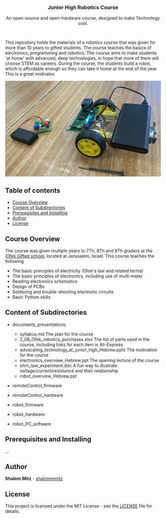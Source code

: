 <p align="center">
  <h3 align="center">Junior High Robotics Course</h3>

  <p align="center">
    An open-source and open-hardware course, designed to make Technology cool.
  </p>
</p>
<br>

This repository holds the materials of a robotics course that was given for more than 10 years to gifted students. The course teaches the basics of electronics, programming and robotics. The course aims to make students 'at home' with advanced, deep technologies, in hope that more of them will choose STEM as careers.
During the course, the students build a robot, which is affordable enough so they can take it home at the end of the year. This is a great motivator.

![Alt text](robot_and_remote.png?raw=true "The robot and remote-control assembled")

## Table of contents

- [Course Overview](#course-overview)
- [Content of Subdirectories](#content-of-subdirectories)
- [Prerequisites and Installing](#prerequisites-and-installing)
- [Author](#author)
- [License](#license)

## Course Overview

The course was given multiple years to 7Th, 8Th and 9Th graders at the i[Ofek Gifted school](http://projects.jerusalemfoundation.org/education/education/ofek-school-for-gifted-children.aspx), located at Jerusalem, Israel.
This course teaches the following

- The basic principles of electricity (Ohm's law and related terms)
- The basic principles of electronics, including use of multi-meter
- Reading electronics schematics
- Design of PCBs
- Soldering and trouble-shooting electronic circuits
- Basic Python skills


## Content of Subdirectories

- documents_presentations:

    - syllabus.md
      The plan for the course
    - 2_08_Ofek_robotics_purchases.xlsx
      The list of parts used in the course, including links for each item in Ali-Express
    - advocating_technology_at_junior_high_Hebrew.pptx
      The motivation for the course
    - electronics_overview_Hebrew.ppt
      The opening lecture of the course
    - ohm_law_experiment.doc
      A fun way to illustrate voltage/current/resistance and their relationship
    - robot_overview_Hebrew.ppt

- remoteControl_firmware
- remoteControl_hardware
- robot_firmware
- robot_hardware
- robot_PC_software

## Prerequisites and Installing

...

## Author

**Shalom Mitz** - [shalommmitz](https://github.com/shalommmitz)

## License

This project is licensed under the MIT License - see the [LICENSE](LICENSE ) file for details.

